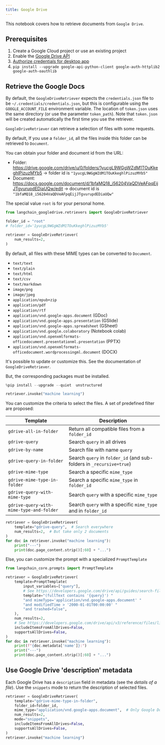 ```yaml
---
title: Google Drive
---
```


This notebook covers how to retrieve documents from `Google Drive`.

## Prerequisites

1. Create a Google Cloud project or use an existing project
1. Enable the [Google Drive API](https://console.cloud.google.com/flows/enableapi?apiid=drive.googleapis.com)
1. [Authorize credentials for desktop app](https://developers.google.com/drive/api/quickstart/python#authorize_credentials_for_a_desktop_application)
1. `pip install --upgrade google-api-python-client google-auth-httplib2 google-auth-oauthlib`

## Retrieve the Google Docs

By default, the `GoogleDriveRetriever` expects the `credentials.json` file to be `~/.credentials/credentials.json`, but this is configurable using the `GOOGLE_ACCOUNT_FILE` environment variable.
The location of `token.json` uses the same directory (or use the parameter `token_path`). Note that `token.json` will be created automatically the first time you use the retriever.

`GoogleDriveRetriever` can retrieve a selection of files with some requests.

By default, If you use a `folder_id`, all the files inside this folder can be retrieved to `Document`.

You can obtain your folder and document id from the URL:

* Folder: <https://drive.google.com/drive/u/0/folders/1yucgL9WGgWZdM1TOuKkeghlPizuzMYb5> -> folder id is `"1yucgL9WGgWZdM1TOuKkeghlPizuzMYb5"`
* Document: <https://docs.google.com/document/d/1bfaMQ18_i56204VaQDVeAFpqEijJTgvurupdEDiaUQw/edit> -> document id is `"1bfaMQ18_i56204VaQDVeAFpqEijJTgvurupdEDiaUQw"`

The special value `root` is for your personal home.

```python
from langchain_googledrive.retrievers import GoogleDriveRetriever

folder_id = "root"
# folder_id='1yucgL9WGgWZdM1TOuKkeghlPizuzMYb5'

retriever = GoogleDriveRetriever(
    num_results=2,
)
```

By default, all files with these MIME types can be converted to `Document`.

* `text/text`
* `text/plain`
* `text/html`
* `text/csv`
* `text/markdown`
* `image/png`
* `image/jpeg`
* `application/epub+zip`
* `application/pdf`
* `application/rtf`
* `application/vnd.google-apps.document` (GDoc)
* `application/vnd.google-apps.presentation` (GSlide)
* `application/vnd.google-apps.spreadsheet` (GSheet)
* `application/vnd.google.colaboratory` (Notebook colab)
* `application/vnd.openxmlformats-officedocument.presentationml.presentation` (PPTX)
* `application/vnd.openxmlformats-officedocument.wordprocessingml.document` (DOCX)

It's possible to update or customize this. See the documentation of `GoogleDriveRetriever`.

But, the corresponding packages must be installed.

```python
%pip install --upgrade --quiet  unstructured
```

```python
retriever.invoke("machine learning")
```

You can customize the criteria to select the files. A set of predefined filter are proposed:

| Template                                 | Description                                                           |
| --------------------------------------   | --------------------------------------------------------------------- |
| `gdrive-all-in-folder`                   | Return all compatible files from a `folder_id`                        |
| `gdrive-query`                           | Search `query` in all drives                                          |
| `gdrive-by-name`                         | Search file with name `query`                                         |
| `gdrive-query-in-folder`                 | Search `query` in `folder_id` (and sub-folders in `_recursive=true`)  |
| `gdrive-mime-type`                       | Search a specific `mime_type`                                         |
| `gdrive-mime-type-in-folder`             | Search a specific `mime_type` in `folder_id`                          |
| `gdrive-query-with-mime-type`            | Search `query` with a specific `mime_type`                            |
| `gdrive-query-with-mime-type-and-folder` | Search `query` with a specific `mime_type` and in `folder_id`         |

```python
retriever = GoogleDriveRetriever(
    template="gdrive-query",  # Search everywhere
    num_results=2,  # But take only 2 documents
)
for doc in retriever.invoke("machine learning"):
    print("---")
    print(doc.page_content.strip()[:60] + "...")
```

Else, you can customize the prompt with a specialized `PromptTemplate`

```python
from langchain_core.prompts import PromptTemplate

retriever = GoogleDriveRetriever(
    template=PromptTemplate(
        input_variables=["query"],
        # See https://developers.google.com/drive/api/guides/search-files
        template="(fullText contains '{query}') "
        "and mimeType='application/vnd.google-apps.document' "
        "and modifiedTime > '2000-01-01T00:00:00' "
        "and trashed=false",
    ),
    num_results=2,
    # See https://developers.google.com/drive/api/v3/reference/files/list
    includeItemsFromAllDrives=False,
    supportsAllDrives=False,
)
for doc in retriever.invoke("machine learning"):
    print(f"{doc.metadata['name']}:")
    print("---")
    print(doc.page_content.strip()[:60] + "...")
```

## Use Google Drive 'description' metadata

Each Google Drive has a `description` field in metadata (see the *details of a file*).
Use the `snippets` mode to return the description of selected files.

```python
retriever = GoogleDriveRetriever(
    template="gdrive-mime-type-in-folder",
    folder_id=folder_id,
    mime_type="application/vnd.google-apps.document",  # Only Google Docs
    num_results=2,
    mode="snippets",
    includeItemsFromAllDrives=False,
    supportsAllDrives=False,
)
retriever.invoke("machine learning")
```
